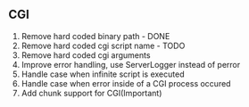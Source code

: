 ## CGI
1. Remove hard coded binary path - DONE
2. Remove hard coded cgi script name - TODO
3. Remove hard coded cgi arguments
4. Improve error handling, use ServerLogger instead of perror
5. Handle case when infinite script is executed
6. Handle case when error inside of a CGI process occured
7. Add chunk support for CGI(Important)


